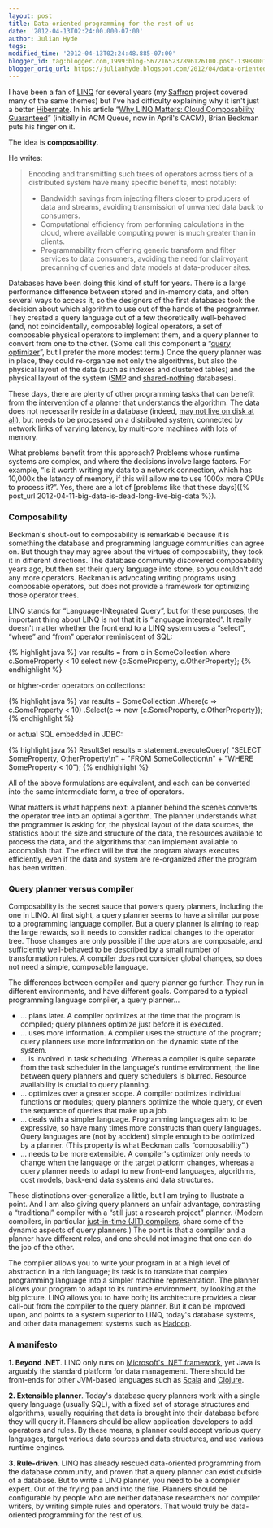 ```yaml
---
layout: post
title: Data-oriented programming for the rest of us
date: '2012-04-13T02:24:00.000-07:00'
author: Julian Hyde
tags:
modified_time: '2012-04-13T02:24:48.885-07:00'
blogger_id: tag:blogger.com,1999:blog-5672165237896126100.post-1398800168289079083
blogger_orig_url: https://julianhyde.blogspot.com/2012/04/data-oriented-programming-for-rest-of.html
---
```


I have been a fan of
[LINQ](https://en.wikipedia.org/wiki/Linq) for several years
(my [Saffron](https://saffron.sourceforge.net/overview.html)
project covered many of the same themes) but I've had difficulty
explaining why it isn't just a better
[Hibernate](https://en.wikipedia.org/wiki/Hibernate_(Java)). In
his article “[Why LINQ Matters: Cloud Composability Guaranteed](http://queue.acm.org/detail.cfm?id=2141937)”
(initially in ACM Queue, now in April's CACM), Brian Beckman puts his finger on it.

The idea is **composability**.

He writes:

> Encoding and transmitting such trees of operators across tiers of a
> distributed system have many specific benefits, most notably:
>
> * Bandwidth savings from injecting filters closer to producers of
>   data and streams, avoiding transmission of unwanted data back to
>   consumers.
> * Computational efficiency from performing calculations in the
>   cloud, where available computing power is much greater than in
>   clients.
> * Programmability from offering generic transform and filter
>   services to data consumers, avoiding the need for clairvoyant
>   precanning of queries and data models at data-producer sites.

Databases have been doing this kind of stuff for years. There is a
large performance difference between stored and in-memory data, and
often several ways to access it, so the designers of the first
databases took the decision about which algorithm to use out of the
hands of the programmer. They created a query language out of a few
theoretically well-behaved (and, not coincidentally, composable)
logical operators, a set of composable physical operators to implement
them, and a query planner to convert from one to the other. (Some call
this component a
“[query optimizer](https://en.wikipedia.org/wiki/Query_optimizer)”,
but I prefer the more modest term.) Once the query
planner was in place, they could re-organize not only the algorithms,
but also the physical layout of the data (such as indexes and
clustered tables) and the physical layout of the system
([SMP](https://en.wikipedia.org/wiki/Symmetric_multiprocessing)
and [shared-nothing](https://en.wikipedia.org/wiki/Shared_nothing_architecture)
databases).

These days, there are plenty of other programming tasks that can
benefit from the intervention of a planner that understands the
algorithm. The data does not necessarily reside in a database (indeed,
[may not live on disk at all](https://www.sqlstream.com)),
but needs to be processed on a distributed system, connected by
network links of varying latency, by multi-core machines with lots of
memory.

What problems benefit from this approach? Problems whose runtime
systems are complex, and where the decisions involve large
factors. For example, “Is it worth writing my data to a network
connection, which has 10,000x the latency of memory, if this will
allow me to use 1000x more CPUs to process it?”. Yes, there are a lot of
[problems like that these days]({% post_url 2012-04-11-big-data-is-dead-long-live-big-data %}).

### Composability

Beckman's shout-out to composability is remarkable because it is
something the database and programming language communities can agree
on. But though they may agree about the virtues of composability, they
took it in different directions. The database community discovered
composability years ago, but then set their query language into stone,
so you couldn't add any more operators. Beckman is advocating writing
programs using composable operators, but does not provide a framework
for optimizing those operator trees.

LINQ stands for “Language-INtegrated Query”, but for these purposes,
the important thing about LINQ is not that it is “language
integrated”. It really doesn't matter whether the front end to a LINQ
system uses a “select”, “where” and “from” operator reminiscent of
SQL:

{% highlight java %}
var results = from c in SomeCollection
              where c.SomeProperty < 10
              select new {c.SomeProperty, c.OtherProperty};
{% endhighlight %}

or higher-order operators on collections:

{% highlight java %}
var results =
  SomeCollection
    .Where(c => c.SomeProperty < 10)
    .Select(c => new {c.SomeProperty, c.OtherProperty});
{% endhighlight %}

or actual SQL embedded in JDBC:

{% highlight java %}
ResultSet results = statement.executeQuery(
    "SELECT SomeProperty, OtherProperty\n"
    + "FROM SomeCollection\n"
    + "WHERE SomeProperty < 10");
{% endhighlight %}

All of the above formulations are equivalent, and each can be
converted into the same intermediate form, a tree of
operators.

What matters is what happens next: a planner behind the scenes
converts the operator tree into an optimal algorithm. The planner
understands what the programmer is asking for, the physical layout of
the data sources, the statistics about the size and structure of the
data, the resources available to process the data, and the algorithms
that can implement available to accomplish that. The effect will be
that the program always executes efficiently, even if the data and
system are re-organized after the program has been written.

### Query planner versus compiler

Composability is the secret sauce that powers query planners,
including the one in LINQ. At first sight, a query planner seems to
have a similar purpose to a programming language compiler. But a query
planner is aiming to reap the large rewards, so it needs to consider
radical changes to the operator tree. Those changes are only possible
if the operators are composable, and sufficiently well-behaved to be
described by a small number of transformation rules. A compiler does
not consider global changes, so does not need a simple, composable
language.

The differences between compiler and query planner go further. They
run in different environments, and have different goals. Compared to a
typical programming language compiler, a query planner...

* ... plans later. A compiler optimizes at the time that the program
  is compiled; query planners optimize just before it is executed.
* ... uses more information. A compiler uses the structure of the
  program; query planners use more information on the dynamic state of
  the system.
* ... is involved in task scheduling. Whereas a compiler is quite
  separate from the task scheduler in the language's runtime
  environment, the line between query planners and query schedulers is
  blurred. Resource availability is crucial to query
  planning.
* ... optimizes over a greater scope. A compiler optimizes individual
  functions or modules; query planners optimize the whole query, or
  even the sequence of queries that make up a job.
* ... deals with a simpler language. Programming languages aim to be
  expressive, so have many times more constructs than query
  languages. Query languages are (not by accident) simple enough to be
  optimized by a planner. (This property is what Beckman calls
  “composability”.)
* ... needs to be more extensible. A compiler's optimizer only needs
  to change when the language or the target platform changes, whereas
  a query planner needs to adapt to new front-end languages,
  algorithms, cost models, back-end data systems and data structures.

These distinctions over-generalize a little, but I am trying to
illustrate a point. And I am also giving query planners an unfair
advantage, contrasting a “traditional” compiler with a “still just a
research project” planner. (Modern compilers, in particular
[just-in-time (JIT) compilers](https://en.wikipedia.org/wiki/Just-in-time_compilation),
share some of the dynamic aspects of query planners.) The point is
that a compiler and a planner have different roles, and one should not
imagine that one can do the job of the other.

The compiler allows you to write your program in at a high level of
abstraction in a rich language; its task is to translate that complex
programming language into a simpler machine representation. The
planner allows your program to adapt to its runtime environment, by
looking at the big picture. LINQ allows you to have both; its
architecture provides a clear call-out from the compiler to the query
planner. But it can be improved upon, and points to a system superior
to LINQ, today's database systems, and other data management systems
such as [Hadoop](https://hadoop.apache.org/).

### A manifesto

**1. Beyond .NET**. LINQ only runs on
[Microsoft's .NET framework](https://www.microsoft.com/net),
yet Java is arguably the standard platform for data management. There
should be front-ends for other JVM-based languages such as
[Scala](http://www.scala-lang.org/) and
[Clojure](http://clojure.org/).

**2. Extensible planner**. Today's database query planners work with a
single query language (usually SQL), with a fixed set of storage
structures and algorithms, usually requiring that data is brought into
their database before they will query it. Planners should be allow
application developers to add operators and rules. By these means, a
planner could accept various query languages, target various data
sources and data structures, and use various runtime engines.

**3. Rule-driven**. LINQ has already rescued data-oriented programming
from the database community, and proven that a query planner can exist
outside of a database. But to write a LINQ planner, you need to be a
compiler expert. Out of the frying pan and into the fire. Planners
should be configurable by people who are neither database researchers
nor compiler writers, by writing simple rules and operators. That
would truly be data-oriented programming for the rest of us.
